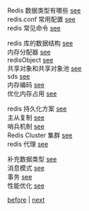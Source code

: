 Redis 数据类型有哪些 [see](11/1.md)  
redis.conf 常用配置 [see](11/2.md)  
redis 常见命令 [see](11/3.md)  

redis 库的数据结构 [see](11/4.md)  
内存分配器 [see](11/5.md)  
redisObject [see](11/6.md)  
共享对象和共享对象池 [see](11/7.md)  
sds [see](11/8.md)  
内存编码 [see](11/9.md)  
优化内存占用 [see](11/10.md)  

redis 持久化方案 [see](11/11.md)  
主从复制 [see](11/12.md)  
哨兵机制 [see](11/13.md)  
Redis Cluster 集群 [see](11/14.md)  
redis 代理 [see](11/19.md)  

补充数据类型 [see](11/15.md)  
消息模式 [see](11/16.md)  
事务 [see](11/17.md)  
性能优化 [see](11/18.md)  

[before](10.md) | [next](12.md)  